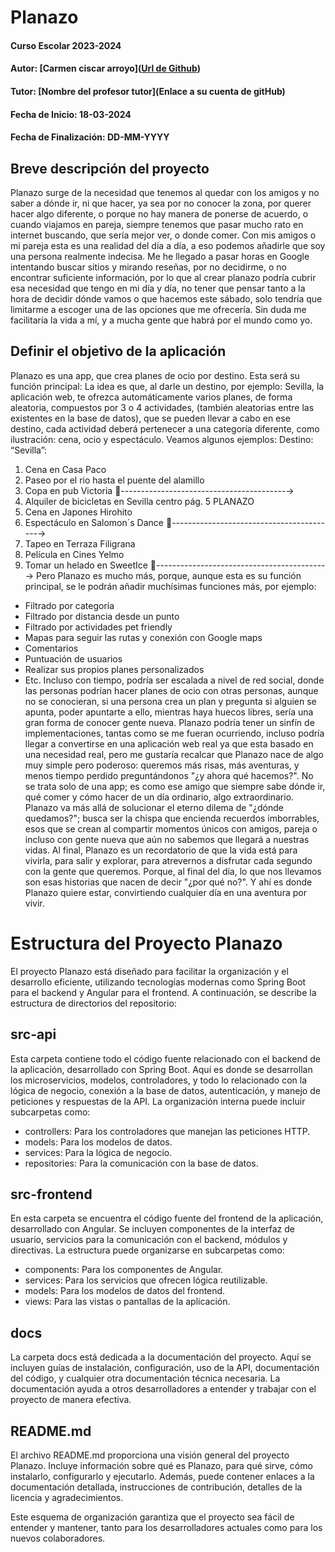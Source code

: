 
# Planazo

#### Curso Escolar 2023-2024
#### Autor: [Carmen ciscar arroyo]([Url de Github](https://github.com/carcisa))
#### Tutor: [Nombre del profesor tutor](Enlace a su cuenta de gitHub)
#### Fecha de Inicio: 18-03-2024
#### Fecha de Finalización: DD-MM-YYYY

## Breve descripción del proyecto

Planazo surge de la necesidad que tenemos al quedar con los amigos y no saber a 
dónde ir, ni que hacer, ya sea por no conocer la zona, por querer hacer algo 
diferente, o porque no hay manera de ponerse de acuerdo, o cuando viajamos en 
pareja, siempre tenemos que pasar mucho rato en internet buscando, que sería 
mejor ver, o donde comer.
Con mis amigos o mi pareja esta es una realidad del día a día, a eso podemos 
añadirle que soy una persona realmente indecisa.
Me he llegado a pasar horas en Google intentando buscar sitios y mirando 
reseñas, por no decidirme, o no encontrar suficiente información, por lo que al 
crear planazo podría cubrir esa necesidad que tengo en mi día y día, no tener que 
pensar tanto a la hora de decidir dónde vamos o que hacemos este sábado, solo 
tendría que limitarme a escoger una de las opciones que me ofrecería.
Sin duda me facilitaría la vida a mí, y a mucha gente que habrá por el mundo como 
yo.


## Definir el objetivo de la aplicación
Planazo es una app, que crea planes de ocio por destino.
Esta será su función principal:
La idea es que, al darle un destino, por ejemplo: Sevilla, la aplicación web, te ofrezca 
automáticamente varios planes, de forma aleatoria, compuestos por 3 o 4 actividades,
(también aleatorias entre las existentes en la base de datos), que se pueden llevar a cabo 
en ese destino, cada actividad deberá pertenecer a una categoría diferente, como 
ilustración: cena, ocio y espectáculo.
Veamos algunos ejemplos:
Destino: “Sevilla”:
1. Cena en Casa Paco
2. Paseo por el rio hasta el puente del alamillo
3. Copa en pub Victoria
-----------------------------------------→
1. Alquiler de bicicletas en Sevilla centro
pág. 5
PLANAZO
2. Cena en Japones Hirohito
3. Espectáculo en Salomon´s Dance
-----------------------------------------→
1. Tapeo en Terraza Filigrana
2. Película en Cines Yelmo
3. Tomar un helado en SweetIce
------------------------------------------→
Pero Planazo es mucho más, porque, aunque esta es su función principal, se le podrán
añadir muchísimas funciones más, por ejemplo:
- Filtrado por categoría
- Filtrado por distancia desde un punto
- Filtrado por actividades pet friendly
- Mapas para seguir las rutas y conexión con Google maps
- Comentarios
- Puntuación de usuarios
- Realizar sus propios planes personalizados
- Etc.
Incluso con tiempo, podría ser escalada a nivel de red social, donde las personas 
podrían hacer planes de ocio con otras personas, aunque no se conocieran, si una 
persona crea un plan y pregunta si alguien se apunta, poder apuntarte a ello, mientras 
haya huecos libres, sería una gran forma de conocer gente nueva.
Planazo podría tener un sinfín de implementaciones, tantas como se me fueran 
ocurriendo, incluso podría llegar a convertirse en una aplicación web real ya que esta 
basado en una necesidad real, pero me gustaría recalcar que Planazo nace de algo muy 
simple pero poderoso: queremos más risas, más aventuras, y menos tiempo perdido 
preguntándonos "¿y ahora qué hacemos?". No se trata solo de una app; es como ese 
amigo que siempre sabe dónde ir, qué comer y cómo hacer de un día ordinario, algo 
extraordinario. Planazo va más allá de solucionar el eterno dilema de "¿dónde 
quedamos?"; busca ser la chispa que encienda recuerdos imborrables, esos que se crean 
al compartir momentos únicos con amigos, pareja o incluso con gente nueva que aún no 
sabemos que llegará a nuestras vidas. Al final, Planazo es un recordatorio de que la vida 
está para vivirla, para salir y explorar, para atrevernos a disfrutar cada segundo con la 
gente que queremos. Porque, al final del día, lo que nos llevamos son esas historias que 
nacen de decir "¿por qué no?". Y ahí es donde Planazo quiere estar, convirtiendo cualquier 
día en una aventura por vivir.


# Estructura del Proyecto Planazo

El proyecto Planazo está diseñado para facilitar la organización y el desarrollo eficiente, utilizando tecnologías modernas como Spring Boot para el backend y Angular para el frontend. A continuación, se describe la estructura de directorios del repositorio:

## src-api
Esta carpeta contiene todo el código fuente relacionado con el backend de la aplicación, desarrollado con Spring Boot. Aquí es donde se desarrollan los microservicios, modelos, controladores, y todo lo relacionado con la lógica de negocio, conexión a la base de datos, autenticación, y manejo de peticiones y respuestas de la API. La organización interna puede incluir subcarpetas como:
- controllers: Para los controladores que manejan las peticiones HTTP.
- models: Para los modelos de datos.
- services: Para la lógica de negocio.
- repositories: Para la comunicación con la base de datos.

## src-frontend
En esta carpeta se encuentra el código fuente del frontend de la aplicación, desarrollado con Angular. Se incluyen componentes de la interfaz de usuario, servicios para la comunicación con el backend, módulos y directivas. La estructura puede organizarse en subcarpetas como:
- components: Para los componentes de Angular.
- services: Para los servicios que ofrecen lógica reutilizable.
- models: Para los modelos de datos del frontend.
- views: Para las vistas o pantallas de la aplicación.

## docs
La carpeta docs está dedicada a la documentación del proyecto. Aquí se incluyen guías de instalación, configuración, uso de la API, documentación del código, y cualquier otra documentación técnica necesaria. La documentación ayuda a otros desarrolladores a entender y trabajar con el proyecto de manera efectiva.

## README.md
El archivo README.md proporciona una visión general del proyecto Planazo. Incluye información sobre qué es Planazo, para qué sirve, cómo instalarlo, configurarlo y ejecutarlo. Además, puede contener enlaces a la documentación detallada, instrucciones de contribución, detalles de la licencia y agradecimientos.

Este esquema de organización garantiza que el proyecto sea fácil de entender y mantener, tanto para los desarrolladores actuales como para los nuevos colaboradores.



